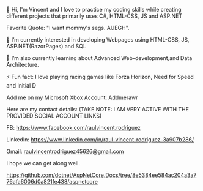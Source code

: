 👋 Hi, I'm Vincent and I love to practice my coding skills while creating different projects that primarily uses C#, HTML-CSS, JS and ASP.NET

Favorite Quote: "I want mommy's segs. AUEGH".

👀 I’m currently interested in developing Webpages using HTML-CSS, JS, ASP.NET(RazorPages) and SQL

🌱 I’m also currently learning about Advanced Web-development,and Data Architecture.

⚡ Fun fact: I love playing racing games like Forza Horizon, Need for Speed and Initial D

Add me on my Microsoft Xbox Account: Addmerawr
  
Here are my contact details:
(TAKE NOTE: I AM VERY ACTIVE WITH THE PROVIDED SOCIAL ACCOUNT LINKS)

FB: 
https://www.facebook.com/raulvincent.rodriguez

LinkedIn:
https://www.linkedin.com/in/raul-vincent-rodriguez-3a907b286/

Gmail:
raulvincentrodriguez45626@gmail.com 

I hope we can get along well.

https://github.com/dotnet/AspNetCore.Docs/tree/8e5384ee584ac204a3a776afa6006d0a821fe438/aspnetcore


<!--
**Lockheer/Lockheer** is a ✨ _special_ ✨ repository because its `README.md` (this file) appears on your GitHub profile.

Here are some ideas to get you started:

- 🔭 I’m currently working on ...
- 🌱 I’m currently learning ...
- 👯 I’m looking to collaborate on ...

-->
